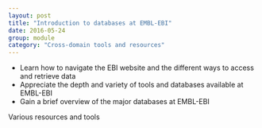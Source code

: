 ```yaml
---
layout: post
title: "Introduction to databases at EMBL-EBI"
date: 2016-05-24
group: module
category: "Cross-domain tools and resources"
---
```


- Learn how to navigate the EBI website and the different ways to access and retrieve data
- Appreciate the depth and variety of tools and databases available at EMBL-EBI
- Gain a brief overview of the major databases at EMBL-EBI

Various resources and tools
